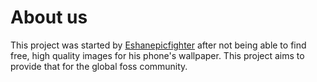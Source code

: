 # About us
This project was started by <a href="https://github.com/Eshanepicfighter.html" title="Github Page">Eshanepicfighter</a> after not being able to find free, high quality images for his phone's wallpaper. This project aims to provide that for the global foss community.
